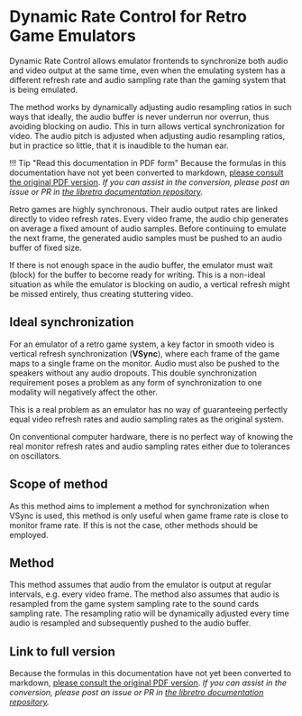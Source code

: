 # Dynamic Rate Control for Retro Game Emulators

Dynamic Rate Control allows emulator frontends to synchronize both audio and video output at the same time, even when the emulating system has a different refresh rate and audio sampling rate than the gaming system that is being emulated.

The method works by dynamically adjusting audio resampling ratios in such ways that ideally, the audio buffer is never underrun nor overrun, thus avoiding blocking on audio. This in turn allows vertical synchronization for video. The audio pitch is adjusted when adjusting audio resampling ratios, but in practice so little, that it is inaudible to the human ear.

!!! Tip "Read this documentation in PDF form"
    Because the formulas in this documentation have not yet been converted to markdown, [please consult the original PDF version](https://github.com/libretro/docs/blob/master/archive/ratecontrol.pdf). _If you can assist in the conversion, please post an issue or PR in [the libretro documentation repository](https://github.com/libretro/docs)._

Retro games are highly synchronous. Their audio output rates are linked directly to video refresh rates. Every video frame, the audio chip generates on average a fixed amount of audio samples. Before continuing to emulate the next frame, the generated audio samples must be pushed to an audio buffer of fixed size.

If there is not enough space in the audio buffer, the emulator must wait (block) for the buffer to become ready for writing. This is a non-ideal situation as while the emulator is blocking on audio, a vertical refresh might be missed entirely, thus creating stuttering video.

## Ideal synchronization

For an emulator of a retro game system, a key factor in smooth video is vertical refresh synchronization (**VSync**), where each frame of the game maps to a single frame on the monitor. Audio must also be pushed to the speakers without any audio dropouts. This double synchronization requirement poses a problem as any form of synchronization to one modality will negatively affect the other.

This is a real problem as an emulator has no way of guaranteeing perfectly equal video refresh rates and audio sampling rates as the original system.

On conventional computer hardware, there is no perfect way of knowing the real monitor refresh rates and audio sampling rates either due to tolerances on oscillators.


## Scope of method

As this method aims to implement a method for synchronization when VSync is used, this method is only useful when game frame rate is close to monitor frame rate. If this is not the case, other methods should be employed.


## Method

This method assumes that audio from the emulator is output at regular intervals, e.g. every video frame. The method also assumes that audio is resampled from the game system sampling rate to the sound cards sampling rate. The resampling ratio will be dynamically adjusted every time audio is resampled and subsequently pushed to the audio buffer.


## Link to full version

Because the formulas in this documentation have not yet been converted to markdown, [please consult the original PDF version](https://github.com/libretro/docs/blob/master/archive/ratecontrol.pdf). _If you can assist in the conversion, please post an issue or PR in [the libretro documentation repository](https://github.com/libretro/docs)._
